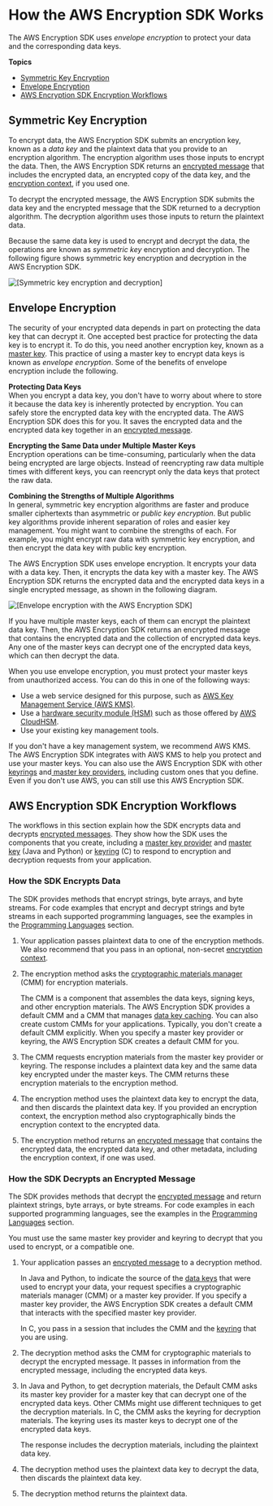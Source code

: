 # How the AWS Encryption SDK Works<a name="how-it-works"></a>

The AWS Encryption SDK uses *envelope encryption* to protect your data and the corresponding data keys\. 

**Topics**
+ [Symmetric Key Encryption](#symmetric-key-encryption)
+ [Envelope Encryption](#envelope-encryption)
+ [AWS Encryption SDK Encryption Workflows](#encryption-workflows)

## Symmetric Key Encryption<a name="symmetric-key-encryption"></a>

To encrypt data, the AWS Encryption SDK submits an encryption key, known as a *data key* and the plaintext data that you provide to an encryption algorithm\. The encryption algorithm uses those inputs to encrypt the data\. Then, the AWS Encryption SDK returns an [encrypted message](concepts.md#message) that includes the encrypted data, an encrypted copy of the data key, and the [encryption context](concepts.md#encryption-context), if you used one\. 

To decrypt the encrypted message, the AWS Encryption SDK submits the data key and the encrypted message that the SDK returned to a decryption algorithm\. The decryption algorithm uses those inputs to return the plaintext data\.

Because the same data key is used to encrypt and decrypt the data, the operations are known as *symmetric key* encryption and decryption\. The following figure shows symmetric key encryption and decryption in the AWS Encryption SDK\.

![\[Symmetric key encryption and decryption\]](http://docs.aws.amazon.com/encryption-sdk/latest/developer-guide/images/encryption-basics.png)

## Envelope Encryption<a name="envelope-encryption"></a>

The security of your encrypted data depends in part on protecting the data key that can decrypt it\. One accepted best practice for protecting the data key is to encrypt it\. To do this, you need another encryption key, known as a [master key](concepts.md#master-key)\. This practice of using a master key to encrypt data keys is known as *envelope encryption*\. Some of the benefits of envelope encryption include the following\.

**Protecting Data Keys**  
When you encrypt a data key, you don't have to worry about where to store it because the data key is inherently protected by encryption\. You can safely store the encrypted data key with the encrypted data\. The AWS Encryption SDK does this for you\. It saves the encrypted data and the encrypted data key together in an [encrypted message](concepts.md#message)\.

**Encrypting the Same Data under Multiple Master Keys**  
Encryption operations can be time\-consuming, particularly when the data being encrypted are large objects\. Instead of reencrypting raw data multiple times with different keys, you can reencrypt only the data keys that protect the raw data\. 

**Combining the Strengths of Multiple Algorithms**  
In general, symmetric key encryption algorithms are faster and produce smaller ciphertexts than asymmetric or *public key encryption*\. But public key algorithms provide inherent separation of roles and easier key management\. You might want to combine the strengths of each\. For example, you might encrypt raw data with symmetric key encryption, and then encrypt the data key with public key encryption\.

The AWS Encryption SDK uses envelope encryption\. It encrypts your data with a data key\. Then, it encrypts the data key with a master key\. The AWS Encryption SDK returns the encrypted data and the encrypted data keys in a single encrypted message, as shown in the following diagram\. 

![\[Envelope encryption with the AWS Encryption SDK\]](http://docs.aws.amazon.com/encryption-sdk/latest/developer-guide/images/envelope-encryption.png)

If you have multiple master keys, each of them can encrypt the plaintext data key\. Then, the AWS Encryption SDK returns an encrypted message that contains the encrypted data and the collection of encrypted data keys\. Any one of the master keys can decrypt one of the encrypted data keys, which can then decrypt the data\. 

When you use envelope encryption, you must protect your master keys from unauthorized access\. You can do this in one of the following ways:
+ Use a web service designed for this purpose, such as [AWS Key Management Service \(AWS KMS\)](https://aws.amazon.com/kms/)\.
+ Use a [hardware security module \(HSM\)](https://en.wikipedia.org/wiki/Hardware_security_module) such as those offered by [AWS CloudHSM](https://aws.amazon.com/cloudhsm/)\.
+ Use your existing key management tools\.

If you don't have a key management system, we recommend AWS KMS\. The AWS Encryption SDK integrates with AWS KMS to help you protect and use your master keys\. You can also use the AWS Encryption SDK with other [keyrings](concepts.md#keyring) and[ master key providers](concepts.md#master-key-provider), including custom ones that you define\. Even if you don't use AWS, you can still use this AWS Encryption SDK\.

## AWS Encryption SDK Encryption Workflows<a name="encryption-workflows"></a>

The workflows in this section explain how the SDK encrypts data and decrypts [encrypted messages](concepts.md#message)\. They show how the SDK uses the components that you create, including a [master key provider](concepts.md#master-key-provider) and [master key](concepts.md#master-key) \(Java and Python\) or [keyring](concepts.md#keyring) \(C\) to respond to encryption and decryption requests from your application\.

### How the SDK Encrypts Data<a name="encrypt-workflow"></a>

The SDK provides methods that encrypt strings, byte arrays, and byte streams\. For code examples that encrypt and decrypt strings and byte streams in each supported programming languages, see the examples in the [Programming Languages](programming-languages.md) section\.

1. Your application passes plaintext data to one of the encryption methods\. We also recommend that you pass in an optional, non\-secret [encryption context](concepts.md#encryption-context)\. 

1. The encryption method asks the [cryptographic materials manager](concepts.md#crypt-materials-manager) \(CMM\) for encryption materials\. 

   The CMM is a component that assembles the data keys, signing keys, and other encryption materials\. The AWS Encryption SDK provides a default CMM and a CMM that manages [data key caching](data-key-caching.md)\. You can also create custom CMMs for your applications\. Typically, you don't create a default CMM explicitly\. When you specify a master key provider or keyring, the AWS Encryption SDK creates a default CMM for you\.

1. The CMM requests encryption materials from the master key provider or keyring\. The response includes a plaintext data key and the same data key encrypted under the master keys\. The CMM returns these encryption materials to the encryption method\.

1. The encryption method uses the plaintext data key to encrypt the data, and then discards the plaintext data key\. If you provided an encryption context, the encryption method also cryptographically binds the encryption context to the encrypted data\.

1. The encryption method returns an [encrypted message](concepts.md#message) that contains the encrypted data, the encrypted data key, and other metadata, including the encryption context, if one was used\.

### How the SDK Decrypts an Encrypted Message<a name="decrypt-workflow"></a>

The SDK provides methods that decrypt the [encrypted message](concepts.md#message) and return plaintext strings, byte arrays, or byte streams\. For code examples in each supported programming languages, see the examples in the [Programming Languages](programming-languages.md) section\.

You must use the same master key provider and keyring to decrypt that you used to encrypt, or a compatible one\.

1. Your application passes an [encrypted message](concepts.md#message) to a decryption method\.

   In Java and Python, to indicate the source of the [data keys](concepts.md#DEK) that were used to encrypt your data, your request specifies a cryptographic materials manager \(CMM\) or a master key provider\. If you specify a master key provider, the AWS Encryption SDK creates a default CMM that interacts with the specified master key provider\.

   In C, you pass in a session that includes the CMM and the [keyring](concepts.md#keyring) that you are using\.

1. The decryption method asks the CMM for cryptographic materials to decrypt the encrypted message\. It passes in information from the encrypted message, including the encrypted data keys\.

1. In Java and Python, to get decryption materials, the Default CMM asks its master key provider for a master key that can decrypt one of the encrypted data keys\. Other CMMs might use different techniques to get the decryption materials\. In C, the CMM asks the keyring for decryption materials\. The keyring uses its master keys to decrypt one of the encrypted data keys\. 

   The response includes the decryption materials, including the plaintext data key\.

1. The decryption method uses the plaintext data key to decrypt the data, then discards the plaintext data key\. 

1. The decryption method returns the plaintext data\.